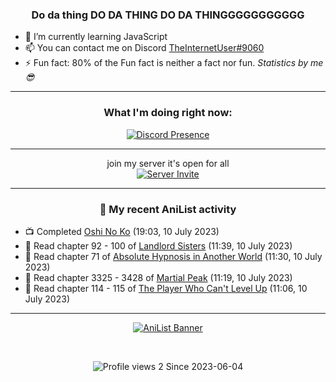 <div align="center">

### Do da thing DO DA THING DO DA THINGGGGGGGGGGG
</div>

- 🌱 I’m currently learning JavaScript
- 📫 You can contact me on Discord [TheInternetUser#9060](https://discord.com/users/534117072796385300)
- ⚡ Fun fact: 80% of the Fun fact is neither a fact nor fun. _Statistics by me 😎_
<hr>

<div align="center">

### What I'm doing right now:
[![Discord Presence](https://lanyard.cnrad.dev/api/534117072796385300)](https://discord.com/users/534117072796385300)
<hr>

join my server it's open for all <br>
[![Server Invite](https://invidget.switchblade.xyz/bfYgVHxrSs)](https://discord.gg/bfYgVHxrSs)

<hr>
  
### 🌸 My recent AniList activity

</div>

<!-- ANILIST_ACTIVITY:start -->

-   📺 Completed [Oshi No Ko](https://anilist.co/anime/150672) (19:03, 10 July 2023)
-   📖 Read chapter 92 - 100 of [Landlord Sisters](https://anilist.co/manga/138564) (11:39, 10 July 2023)
-   📖 Read chapter 71 of [Absolute Hypnosis in Another World](https://anilist.co/manga/145575) (11:30, 10 July 2023)
-   📖 Read chapter 3325 - 3428 of [Martial Peak](https://anilist.co/manga/104494) (11:19, 10 July 2023)
-   📖 Read chapter 114 - 115 of [The Player Who Can't Level Up](https://anilist.co/manga/130511) (11:06, 10 July 2023)

<!-- ANILIST_ACTIVITY:end -->
<hr>

<div align="center">

[![AniList Banner](https://img.anili.st/User/929966)](https://anilist.co/user/TheInternetUser)

<!-- ![Profile views](https://gpvc.arturio.dev/TheInternetUse7) Since 2023-01-09 -->
<br>

![Profile views 2](https://eng8ov7sekpf7ov.m.pipedream.net) Since 2023-06-04

</div>
